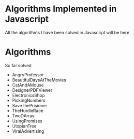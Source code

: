 # Algorithms Implemented in Javascript

All the algorithms I have been solved in Javascript will be here
# Algorithms

So far solved
- AngryProfessor
- BeautifulDaysAtTheMovies
- CatAndAMouse
- DesignerPDFViewer
- ElectronicsShop
- PickingNumbers
- SaveThePrisioner
- TheHurdleRace
- TwoDArray
- UsingPromises
- UtopianTree
- ViralAdvertising
